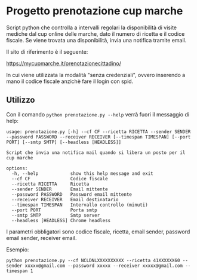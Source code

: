 # Progetto prenotazione cup marche
Script python che controlla a intervalli regolari la disponibilità di visite mediche dal cup online delle marche, dato il numero di ricetta e il codice fiscale. Se viene trovata una disponibilità, invia una notifica tramite email.

Il sito di riferimento è il seguente:

https://mycupmarche.it/prenotazionecittadino/

In cui viene utilizzata la modalità "senza credenziali", ovvero inserendo a mano il codice fiscale anzichè fare il login con spid.
## Utilizzo
Con il comando ``` python prenotazione.py --help ``` verrà fuori il messaggio di help:
```
usage: prenotazione.py [-h] --cf CF --ricetta RICETTA --sender SENDER --password PASSWORD --receiver RECEIVER [--timespan TIMESPAN] [--port PORT] [--smtp SMTP] [--headless [HEADLESS]]

Script che invia una notifica mail quando si libera un posto per il cup marche

options:
  -h, --help            show this help message and exit
  --cf CF               Codice fiscale
  --ricetta RICETTA     Ricetta
  --sender SENDER       Email mittente
  --password PASSWORD   Password email mittente
  --receiver RECEIVER   Email destinatario
  --timespan TIMESPAN   Intervallo controllo (minuti)
  --port PORT           Porta smtp
  --smtp SMTP           Smtp server
  --headless [HEADLESS] Chrome headless
``` 

I parametri obbligatori sono codice fiscale, ricetta, email sender, password email sender, receiver email.

Esempio:
```
python prenotazione.py --cf NCLDNLXXXXXXXXXX --ricetta 41XXXXXX60 --sender xxxxx@gmail.com --password xxxxx --receiver xxxxx@gmail.com --timespan 1
```

